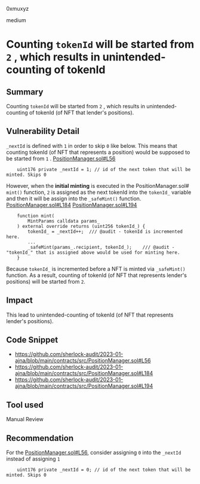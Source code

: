 0xmuxyz

medium

# Counting `tokenId` will be started from `2` , which results in unintended-counting of tokenId

## Summary
Counting `tokenId` will be started from `2` , which results in unintended-counting of tokenId (of NFT that lender's positions).

## Vulnerability Detail
`_nextId` is defined with `1` in order to skip `0` like below. This means that counting tokenId (of NFT that represents a position) would be supposed to be started from `1` .
[PositionManager.sol#L56](https://github.com/sherlock-audit/2023-01-ajna/blob/main/contracts/src/PositionManager.sol#L56)
```solidity
    uint176 private _nextId = 1; // id of the next token that will be minted. Skips 0
```

However, when the **initial minting** is executed in the PositionManager.sol# `mint()` function, `2` is assigned as the next tokenId into the `tokenId_` variable and then it will be assign into the `_safeMint()` function.
[PositionManager.sol#L184](https://github.com/sherlock-audit/2023-01-ajna/blob/main/contracts/src/PositionManager.sol#L184)
[PositionManager.sol#L194](https://github.com/sherlock-audit/2023-01-ajna/blob/main/contracts/src/PositionManager.sol#L194)
```solidity
    function mint(
        MintParams calldata params_
    ) external override returns (uint256 tokenId_) {
        tokenId_ = _nextId++;  /// @audit - tokenId is incremented here.
        ...
        _safeMint(params_.recipient, tokenId_);    /// @audit - "tokenId_" that is assigned above would be used for minting here.
    }
```
Because `tokenId_` is incremented before a NFT is minted via `_safeMint()` function.
As a result, counting of tokenId (of NFT that represents lender's positions) will be started from `2`. 

## Impact
This lead to unintended-counting of tokenId (of NFT that represents lender's positions).

## Code Snippet
- https://github.com/sherlock-audit/2023-01-ajna/blob/main/contracts/src/PositionManager.sol#L56
- https://github.com/sherlock-audit/2023-01-ajna/blob/main/contracts/src/PositionManager.sol#L184
- https://github.com/sherlock-audit/2023-01-ajna/blob/main/contracts/src/PositionManager.sol#L194

## Tool used
Manual Review

## Recommendation
For the [PositionManager.sol#L56](https://github.com/sherlock-audit/2023-01-ajna/blob/main/contracts/src/PositionManager.sol#L56), consider assigning `0` into the `_nextId` instead of assigning `1` 
```solidity
    uint176 private _nextId = 0; // id of the next token that will be minted. Skips 0
```